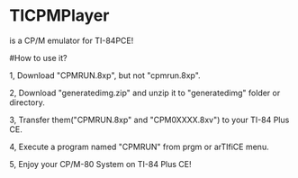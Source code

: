 # TICPMPlayer
is a CP/M emulator for TI-84PCE!

#How to use it?

1, Download "CPMRUN.8xp", but not "cpmrun.8xp".

2, Download "generatedimg.zip" and unzip it to "generatedimg" folder or directory.

3, Transfer them("CPMRUN.8xp" and "CPM0XXXX.8xv") to your TI-84 Plus CE.

4, Execute a program named "CPMRUN" from prgm or arTIfiCE menu.

5, Enjoy your CP/M-80 System on TI-84 Plus CE!
